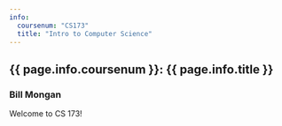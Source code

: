 ```yaml
---
info:
  coursenum: "CS173"
  title: "Intro to Computer Science"
---
```


## {{ page.info.coursenum }}: {{ page.info.title }}

### Bill Mongan

Welcome to CS 173!